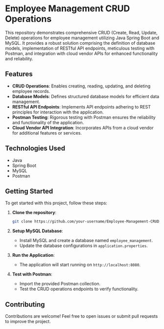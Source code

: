 # Employee Management CRUD Operations

This repository demonstrates comprehensive CRUD (Create, Read, Update, Delete) operations for employee management utilizing Java Spring Boot and MySQL. It provides a robust solution comprising the definition of database models, implementation of RESTful API endpoints, meticulous testing with Postman, and integration with cloud vendor APIs for enhanced functionality and reliability.

## Features

- **CRUD Operations**: Enables creating, reading, updating, and deleting employee records.
- **Database Models**: Defines structured database models for efficient data management.
- **RESTful API Endpoints**: Implements API endpoints adhering to REST principles for interaction with the application.
- **Postman Testing**: Rigorous testing with Postman ensures the reliability and functionality of the application.
- **Cloud Vendor API Integration**: Incorporates APIs from a cloud vendor for additional features or services.

## Technologies Used

- Java
- Spring Boot
- MySQL
- Postman

## Getting Started

To get started with this project, follow these steps:

1. **Clone the repository**:
   ```bash
   git clone https://github.com/your-username/Employee-Management-CRUD-Operations.git
   ```

2. **Setup MySQL Database**:
   - Install MySQL and create a database named `employee_management`.
   - Update the database configurations in `application.properties`.

3. **Run the Application**:
   - The application will start running on `http://localhost:8080`.

4. **Test with Postman**:
   - Import the provided Postman collection.
   - Test the CRUD operations endpoints to verify functionality.

## Contributing

Contributions are welcome! Feel free to open issues or submit pull requests to improve the project.


